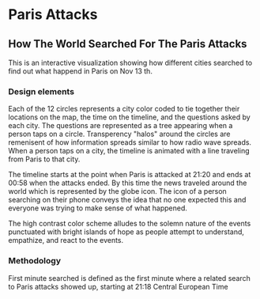 # Paris Attacks
## How The World Searched For The Paris Attacks

This is an interactive visualization showing how different cities searched to find out what happend in Paris on Nov 13 th.

### Design elements
Each of the 12 circles represents a city color coded to tie together their locations on the map, the time on the timeline, and the questions asked by each city. The questions are represented as a tree appearing when a person taps on a circle. Transperency "halos" around the circles are remenisent of how information spreads similar to how radio wave spreads. When a person taps on a city, the timeline is animated with a line traveling from Paris to that city.

The timeline starts at the point when Paris is attacked at 21:20 and ends at 00:58 when the attacks ended. By this time the news traveled around the world which is represented by the globe icon. The icon of a person searching on their phone conveys the idea that no one expected this and everyone was trying to make sense of what happened.

The high contrast color scheme alludes to the solemn nature of the events punctuated with bright islands of hope as people attempt to understand, empathize, and react to the events.

### Methodology
First minute searched is defined as the first minute where a related search to Paris attacks showed up, starting at 21:18 Central European Time 
